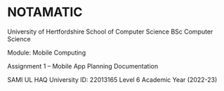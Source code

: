 # NOTAMATIC
University of Hertfordshire
School of Computer Science
BSc Computer Science

Module: Mobile Computing

Assignment 1 – Mobile App Planning Documentation 

SAMI UL HAQ
University ID: 22013165
Level 6
Academic Year (2022-23)

